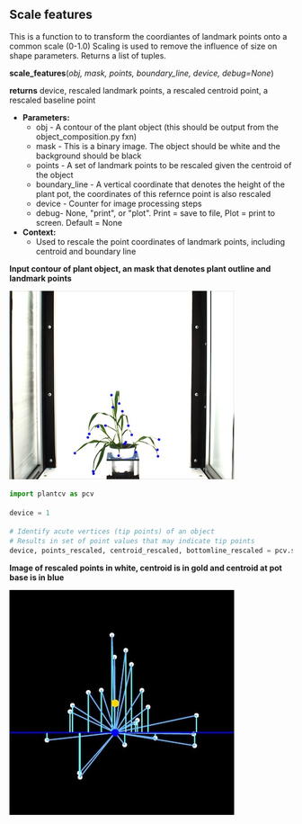 ## Scale features

This is a function to to transform the coordiantes of landmark points onto a common scale (0-1.0)
Scaling is used to remove the influence of size on shape parameters. Returns a list of tuples.

**scale_features**(*obj, mask, points, boundary_line, device, debug=None*)

**returns** device, rescaled landmark points, a rescaled centroid point, a rescaled baseline point

- **Parameters:**
    - obj - A contour of the plant object (this should be output from the object_composition.py fxn)
    - mask - This is a binary image. The object should be white and the background should be black
    - points - A set of landmark points to be rescaled given the centroid of the object
    - boundary_line - A vertical coordinate that denotes the height of the plant pot, the coordinates of this refernce point is also rescaled
    - device - Counter for image processing steps
    - debug- None, "print", or "plot". Print = save to file, Plot = print to screen. Default = None
- **Context:**
    - Used to rescale the point coordinates of landmark points, including centroid and boundary line
    
**Input contour of plant object, an mask that denotes plant outline and landmark points**

![Screenshot](img/documentation_images/scale_features/av_output.jpg)

```python
import plantcv as pcv

device = 1

# Identify acute vertices (tip points) of an object
# Results in set of point values that may indicate tip points
device, points_rescaled, centroid_rescaled, bottomline_rescaled = pcv.scale_features(obj, mask, landmark_points, boundary_line, debug='print')
```

**Image of rescaled points in white, centroid is in gold and centroid at pot base is in blue**

![Screenshot](img/documentation_images/scale_features/sf_output.jpg)
